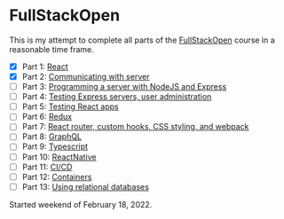# FullStackOpen

This is my attempt to complete all parts of the [FullStackOpen](https://fullstackopen.com/en/) course in a reasonable time frame.

- [x] Part 1: [React](https://fullstackopen.com/en/part1)
- [x] Part 2: [Communicating with server](https://fullstackopen.com/en/part2)
- [ ] Part 3: [Programming a server with NodeJS and Express](https://fullstackopen.com/en/part3)
- [ ] Part 4: [Testing Express servers, user administration](https://fullstackopen.com/en/part4)
- [ ] Part 5: [Testing React apps](https://fullstackopen.com/en/part5)
- [ ] Part 6: [Redux](https://fullstackopen.com/en/part6)
- [ ] Part 7: [React router, custom hooks, CSS styling, and webpack](https://fullstackopen.com/en/part7)
- [ ] Part 8: [GraphQL](https://fullstackopen.com/en/part8)
- [ ] Part 9: [Typescript](https://fullstackopen.com/en/part9)
- [ ] Part 10: [ReactNative](https://fullstackopen.com/en/part10)
- [ ] Part 11: [CI/CD](https://fullstackopen.com/en/part11)
- [ ] Part 12: [Containers](https://fullstackopen.com/en/part12)
- [ ] Part 13: [Using relational databases](https://fullstackopen.com/en/part13)

Started weekend of February 18, 2022.
